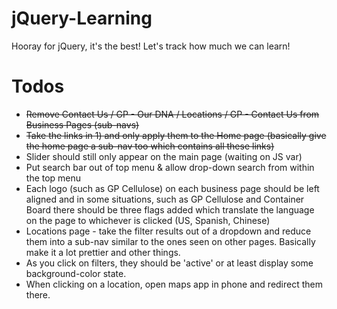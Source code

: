 jQuery-Learning
===============

Hooray for jQuery, it's the best! Let's track how much we can learn!


**Todos**
=====
- ~~Remove Contact Us / GP - Our DNA / Locations / GP - Contact Us from Business Pages (sub-navs)~~
- ~~Take the links in 1) and only apply them to the Home page (basically give the home page a sub-nav too which contains all these links)~~
- Slider should still only appear on the main page (waiting on JS var)
- Put search bar out of top menu & allow drop-down search from within the top menu
- Each logo (such as GP Cellulose) on each business page should be left aligned and in some situations, such as GP Cellulose and Container Board there should be three flags added which translate the language on the page to whichever is clicked (US, Spanish, Chinese)
- Locations page - take the filter results out of a dropdown and reduce them into a sub-nav similar to the ones seen on other pages. Basically make it a lot prettier and other things.
- As you click on filters, they should be 'active' or at least display some background-color state.
- When clicking on a location, open maps app in phone and redirect them there.
